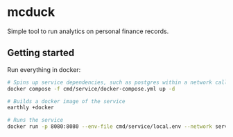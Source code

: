 # mcduck

Simple tool to run analytics on personal finance records.

## Getting started

Run everything in docker:

```sh
# Spins up service dependencies, such as postgres within a network called "service_mcduck".
docker compose -f cmd/service/docker-compose.yml up -d

# Builds a docker image of the service
earthly +docker

# Runs the service
docker run -p 8080:8080 --env-file cmd/service/local.env --network service_mcduck --rm mcduck:latest
```
